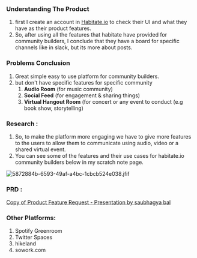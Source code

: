 ### Understanding The Product

1. first I create an account in [Habitate.io](http://Habitate.io) to check their UI and what they have as their product features.
2. So, after using all the features that habitate have provided for community builders, I conclude that they have a board for specific channels like in slack, but its more about posts.

### Problems Conclusion

1. Great simple easy to use platform for community builders.
2. but don't have specific features for specific community 
    1. **Audio Room** (for music community)
    2. **Social Feed** (for engagement & sharing things)
    3. **Virtual Hangout Room** (for concert or any event to conduct (e.g book show, storytelling)

### Research :

1. So, to make the platform more engaging we have to give more features to the users to allow them to communicate using audio, video or a shared virtual event.
2. You can see some of the features and their use cases for habitate.io community builders below in my scratch note page.

![5872884b-6593-49af-a4bc-1cbcb524e038.jfif](https://s3.us-west-2.amazonaws.com/secure.notion-static.com/160f81a4-11cb-4be7-b74f-bebf22b5f91b/5872884b-6593-49af-a4bc-1cbcb524e038.jfif?X-Amz-Algorithm=AWS4-HMAC-SHA256&X-Amz-Content-Sha256=UNSIGNED-PAYLOAD&X-Amz-Credential=AKIAT73L2G45EIPT3X45%2F20211204%2Fus-west-2%2Fs3%2Faws4_request&X-Amz-Date=20211204T155936Z&X-Amz-Expires=86400&X-Amz-Signature=a8679c5cbc1d30cfe7faadf323f4b3634cb60743e78cbdb0b605da8faf9cbc20&X-Amz-SignedHeaders=host&response-content-disposition=filename%20%3D%225872884b-6593-49af-a4bc-1cbcb524e038.jfif%22&x-id=GetObject)


### PRD :

[Copy of Product Feature Request - Presentation by saubhagya bal](https://www.canva.com/design/DAExlxU_sgQ/Ez-zwVCX_m-XF6BXPqPkJA/view?utm_content=DAExlxU_sgQ&utm_campaign=designshare&utm_medium=link&utm_source=sharebutton)

### Other Platforms:

1. Spotify Greenroom
2. Twitter Spaces
3. hikeland
4. sowork.com
